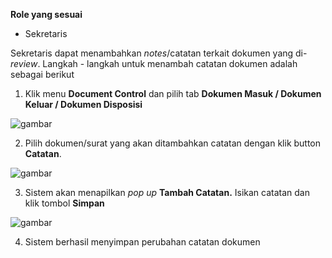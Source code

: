 **Role yang sesuai**

- Sekretaris

Sekretaris dapat menambahkan *notes*/catatan terkait dokumen yang di-*review*. Langkah - langkah untuk menambah catatan dokumen adalah sebagai berikut

1. Klik menu **Document Control** dan pilih tab **Dokumen Masuk / Dokumen Keluar / Dokumen Disposisi**

![gambar](SC_AgendaKendali/AG13.png)

2. Pilih dokumen/surat yang akan ditambahkan catatan dengan klik button **Catatan**.

![gambar](SC_AgendaKendali/AG14.png)

3. Sistem akan menapilkan _pop up_ **Tambah Catatan.** Isikan catatan dan klik tombol **Simpan**

![gambar](SC_AgendaKendali/AG15.png)

4. Sistem berhasil menyimpan perubahan catatan dokumen
